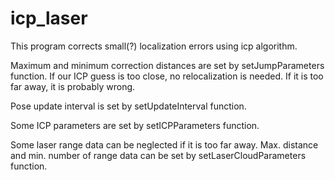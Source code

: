 # icp_laser
This program corrects small(?) localization errors using icp algorithm.

Maximum and minimum correction distances are set by setJumpParameters function. If our ICP guess is too close, no relocalization is needed. If it is too far away, it is probably wrong.

Pose update interval is set by setUpdateInterval function.

Some ICP parameters are set by setICPParameters function.

Some laser range data can be neglected if it is too far away. Max. distance and min. number of range data can be set by setLaserCloudParameters function.
